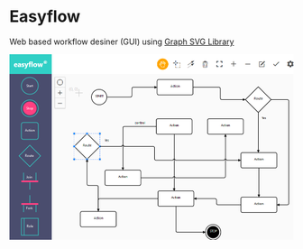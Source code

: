 # Easyflow

Web based workflow desiner (GUI) using [Graph SVG Library](https://github.com/londomloto/graph)

![alt tag](screenshoot.png "Easyflow Editor")

